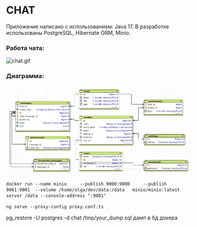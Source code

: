 # CHAT

Приложение написано с использованием:
Java 17. В разработке использованы PostgreSQL, Hibernate ORM, Minio.

### Работа чата:
![chat.gif](chat.gif)

### Диаграмма:
![diagram.png](diagram.png)

```
docker run --name minio     --publish 9000:9000     --publish 9001:9001  --volume /home/olga/dev/data:/data   minio/minio:latest  server /data --console-address ":9001"
```

```
ng serve --proxy-config proxy.conf.ts
```

pg_restore -U postgres -d chat /tmp/your_dump.sql
дамп в бд докера
